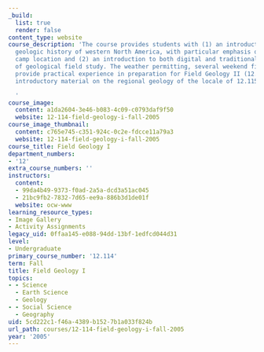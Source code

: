 ```yaml
---
_build:
  list: true
  render: false
content_type: website
course_description: 'The course provides students with (1) an introduction to the
  geologic history of western North America, with particular emphasis on our field
  camp location and (2) an introduction to both digital and traditional techniques
  of geological field study. The weather permitting, several weekend field exercises
  provide practical experience in preparation for Field Geology II (12.115). It presents
  introductory material on the regional geology of the locale of 12.115.

  '
course_image:
  content: a1da2604-3e46-b083-4c09-c0793daf9f50
  website: 12-114-field-geology-i-fall-2005
course_image_thumbnail:
  content: c765e745-c351-924c-0c2e-fdcce11a79a3
  website: 12-114-field-geology-i-fall-2005
course_title: Field Geology I
department_numbers:
- '12'
extra_course_numbers: ''
instructors:
  content:
  - 99da4b49-9373-f0ad-2a5a-dcd3a51ac045
  - 21bc9fb2-7832-7d65-ee9a-886b3d1de01f
  website: ocw-www
learning_resource_types:
- Image Gallery
- Activity Assignments
legacy_uid: 0ffaa145-e088-94dd-13bf-1edfcd044d31
level:
- Undergraduate
primary_course_number: '12.114'
term: Fall
title: Field Geology I
topics:
- - Science
  - Earth Science
  - Geology
- - Social Science
  - Geography
uid: 5cd222c1-f46a-4389-b152-7b1a033f824b
url_path: courses/12-114-field-geology-i-fall-2005
year: '2005'
---
```

